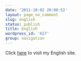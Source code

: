 ```yaml
---
date: '2011-10-02 20:00:52'
layout: page_no_comment
slug: english
status: publish
title: English
wordpress_id: '627'
group: navigation
---
```


Click [here](http://statr.me) to visit my English site.
